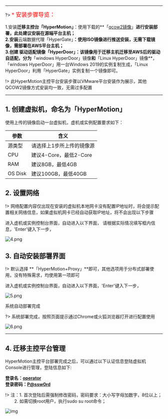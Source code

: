 

---

?>  <font face="黑体" size=4  color=red>* 安装步骤导览：</font> </br></br>
1.安装**迁移主控台「HyperMotion」**：使用下载的**「[qcow2镜像](standalone/aliyun/premise.md?id=qcow2下载)」**进行安装部署，此处建议安装在源端平台主机；</br>
2.安装**云端数据代理「HyperGate」**：使用ISO镜像进行推送安装，无需下载镜像，需部署在AWS平台主机；</br>
3.创建 **驱动适配镜像「HyperDoor」**：该镜像用于迁移主机迁移至AWS后的驱动自适配，分为**「windows HyperDoor」镜像**和**「Linux HyperDoor」镜像**，「windows HyperDoor」用一台Windows 2019的实例复制生成，「Linux HyperDoor」利用「HyperGate」实例复制一个镜像即可。  </br>


!> 此HyperMotion主控平台安装步骤以VMware平台安装作为展示，其他QCOW2镜像方式安装均一致，无需过多配置


---

## 1. 创建虚拟机，命名为「HyperMotion」

使用上传的镜像启动一台虚拟机，虚机或实例配置要求如下：</br>

参数  | 含义
------------- | -------------
源类型  | 请选择上1步所上传的镜像源
CPU  | 建议4-Core，最低2-Core
RAM | 建议8GB，最低4GB
OS Disk  | 建议100GB，最低40GB

## 2. 设置网络

!> 网络配置内容仅出现在安装的虚拟机本地网卡没有配置IP地址时，将会提示配置相关网络信息，如果虚拟机网卡已经自动获取IP地址，将不会出现以下步骤

进入虚机或实例控制台界面，自动进入以下界面，
请根据实际情况填写框内信息，'Enter'键入下一步，

![4.png](https://oneprocloud.oss-cn-beijing.aliyuncs.com/_images/standalone/install/4.png ':size=40%')

## 3. 自动安装部署界面

!> 默认选择 **「HyperMotion+Proxy」**即可，其他选项用于分布式部署使用，没有特殊需求，均使用第一项即可


进入虚机或实例控制台界面，自动进入以下界面，'Enter'键入下一步，

![5.png](https://oneprocloud.oss-cn-beijing.aliyuncs.com/_images/standalone/install/5.png ':size=40%')

系统自动部署完成

?> 系统部署完成，按照页面提示通过Chrome或火狐浏览器打开进行配置使用

![6.png](https://oneprocloud.oss-cn-beijing.aliyuncs.com/_images/standalone/install/7.png ':size=70%')

----

## 4. 迁移主控平台管理

HyperMotion主控平台部署完成之后，可以通过以下认证信息登陆虚拟机Console进行管理，登陆信息如下:</br>

**登录名：<u>operator</u>**</br>
**登录密码：<u>P@ssw0rd</u>**</br>

!> 注：1. 首次登陆后需强制修改密码，密码要求：大小写字母加数字，8位以上；</br>
 &ensp; &ensp; &ensp;2. 如需切换root用户，执行sudo su root命令；

![img](https://oneprocloud.oss-cn-beijing.aliyuncs.com/_images/standalone/install/3.png ':size=80%')

